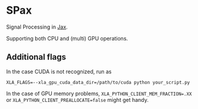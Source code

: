 # SPax
Signal Processing in [Jax](https://github.com/google/jax). 

Supporting both CPU and (multi) GPU operations.

## Additional flags
In the case CUDA is not recognized, run as
```
XLA_FLAGS=--xla_gpu_cuda_data_dir=/path/to/cuda python your_script.py
```

In the case of GPU memory problems, `XLA_PYTHON_CLIENT_MEM_FRACTION=.XX` or `XLA_PYTHON_CLIENT_PREALLOCATE=false` might get handy.
